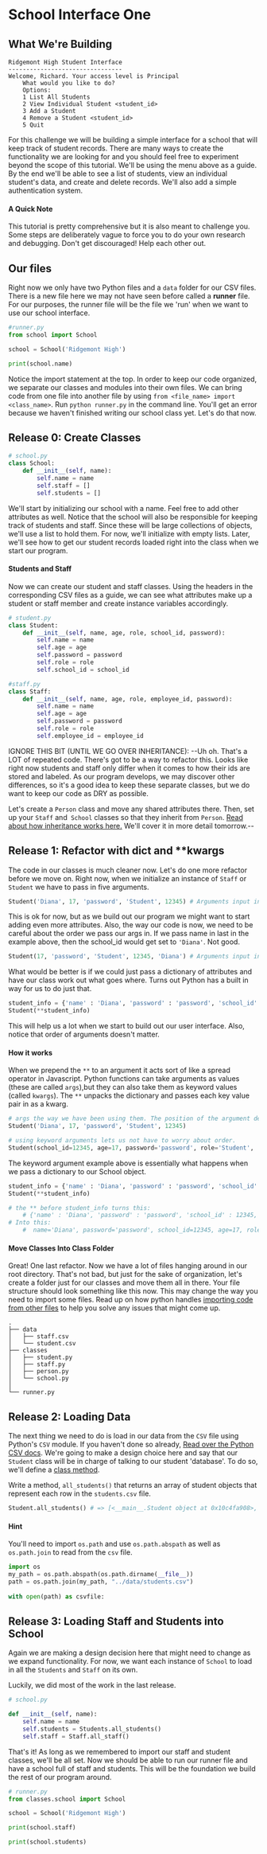 # School Interface One

## What We're Building
```
Ridgemont High Student Interface 
--------------------------------
Welcome, Richard. Your access level is Principal
    What would you like to do?
    Options:
    1 List All Students
    2 View Individual Student <student_id>
    3 Add a Student
    4 Remove a Student <student_id>
    5 Quit
```

For this challenge we will be building a simple interface for a school that will keep track of student records. There are many ways to create the functionality we are looking for and you should feel free to experiment beyond the scope of this tutorial. We'll be using the menu above as a guide. By the end we'll be able to see a list of students, view an individual student's data, and create and delete records. We'll also add a simple authentication system. 

#### A Quick Note
This tutorial is pretty comprehensive but it is also meant to challenge you. Some steps are deliberately vague to force you to do your own research and debugging. Don't get discouraged! Help each other out. 

## Our files 

Right now we only have two Python files and a `data` folder for our CSV files. There is a new file here we may not have seen before called a **runner** file. For our purposes, the runner file will be the file we 'run' when we want to use our school interface. 

```Python 
#runner.py
from school import School  

school = School('Ridgemont High') 

print(school.name)
```
Notice the import statement at the top. In order to keep our code organized, we separate our classes and modules into their own files. We can bring code from one file into another file by using `from <file_name> import <class_name>`. Run `python runner.py` in the command line. You'll get an error because we haven't finished writing our school class yet. Let's do that now. 


## Release 0: Create Classes

```Python
# school.py
class School:
    def __init__(self, name):
        self.name = name
        self.staff = []
        self.students = []
```
We'll start by initializing our school with a name. Feel free to add other attributes as well. Notice that the school will also be responsible for keeping track of students and staff. Since these will be large collections of objects, we'll use a list to hold them. For now, we'll initialize with empty lists. Later, we'll see how to get our student records loaded right into the class when we start our program. 

#### Students and Staff
Now we can create our student and staff classes. Using the headers in the corresponding CSV files as a guide, we can see what attributes make up a student or staff member and create instance variables accordingly. 


```Python 
# student.py
class Student:
    def __init__(self, name, age, role, school_id, password):
        self.name = name 
        self.age = age         
        self.password = password
        self.role = role
        self.school_id = school_id
```
```python
#staff.py
class Staff:
    def __init__(self, name, age, role, employee_id, password):
        self.name = name 
        self.age = age         
        self.password = password
        self.role = role
        self.employee_id = employee_id
```

IGNORE THIS BIT (UNTIL WE GO OVER INHERITANCE): --Uh oh. That's a LOT of repeated code. There's got to be a way to refactor this. Looks like right now students and staff only differ when it comes to how their ids are stored and labeled. As our program develops, we may discover other differences, so it's a good idea to keep these separate classes, but we do want to keep our code as DRY as possible. 

Let's create a `Person` class and move any shared attributes there. Then, set up your `Staff` and` School` classes so that they inherit from `Person`. [Read about how inheritance works here.](https://www.python-course.eu/python3_inheritance.php) We'll cover it in more detail tomorrow.--


## Release 1: Refactor with dict and **kwargs

The code in our classes is much cleaner now. Let's do one more refactor before we move on. Right now, when we initialize an instance of `Staff` or `Student` we have to pass in five arguments.

```Python
Student('Diana', 17, 'password', 'Student', 12345) # Arguments input in the correct order
```
This is ok for now, but as we build out our program we might want to start adding even more attributes. Also, the way our code is now, we need to be careful about the order we pass our args in. If we pass name in last in the example above, then the school_id would get set to `'Diana'`. Not good. 

```Python
Student(17, 'password', 'Student', 12345, 'Diana') # Arguments input in the incorrect order
```

What would be better is if we could just pass a dictionary of attributes and have our class work out what goes where. Turns out Python has a built in way for us to do just that. 

```python 
student_info = {'name' : 'Diana', 'password' : 'password', 'school_id' : 12345, 'age' : 17, 'role' : 'Student'}
Student(**student_info)
```

This will help us a lot when we start to build out our user interface. Also, notice that order of arguments doesn't matter. 

#### How it works 
When we prepend the `**` to an argument it acts sort of like a spread operator in Javascript. Python functions can take arguments as values (these are called `args`),but they can also take them as keyword values (called `kwargs`). The `**` unpacks the dictionary and passes each key value pair in as a kwarg. 

```Python
# args the way we have been using them. The position of the argument determines what variable the value gets assigned to. 
Student('Diana', 17, 'password', 'Student', 12345)

# using keyword arguments lets us not have to worry about order. 
Student(school_id=12345, age=17, password='password', role='Student',  name='Diana')

```

The keyword argument example above is essentially what happens when we pass a dictionary to our School object. 

```Python 
student_info = {'name' : 'Diana', 'password' : 'password', 'school_id' : 12345, 'age' : 17, 'role' : 'Student'}
Student(**student_info)

# the ** before student_info turns this: 
    # {'name' : 'Diana', 'password' : 'password', 'school_id' : 12345, 'age' : 17, 'role' : 'Student'}
# Into this:
    #  name='Diana', password='password', school_id=12345, age=17, role='Student'

```
#### Move Classes Into Class Folder

Great! One last refactor. Now we have a lot of files hanging around in our root directory. That's not bad, but just for the sake of organization, let's create a folder just for our classes and move them all in there. Your file structure should look something like this now. This may change the way you need to import some files. Read up on how python handles [importing code from other files](https://www.blog.pythonlibrary.org/2016/03/01/python-101-all-about-imports/) to help you solve any issues that might come up. 
```
.
├── data                    
│   ├── staff.csv         
│   └── student.csv                
├── classes                  
│   ├── student.py         
│   ├── staff.py         
│   ├── person.py         
│   └── school.py 
│               
└── runner.py 
```

## Release 2: Loading Data
The next thing we need to do is load in our data from the `CSV` file using Python's `CSV` module. If you haven't done so already, [Read over the Python CSV docs](https://docs.python.org/3/library/csv.html). 
We're going to make a design choice here and say that our `Student` class will be in charge of talking to our student 'database'. To do so, we'll define a [class method](https://realpython.com/instance-class-and-static-methods-demystified/#static-methods). 

Write a method, `all_students()` that returns an array of student objects that represent each row in the `students.csv` file. 

```Python
Student.all_students() # => [<__main__.Student object at 0x10c4fa908>, <__main__.Student object at 0x10c4faa58>, <__main__.Student object at 0x10c4faba8>, <__main__.Student object at 0x10c4facf8>, <__main__.Student object at 0x10c4fae48>, <__main__.Student object at 0x10c4faf98>]
```
#### Hint 
You'll need to import `os.path` and use `os.path.abspath` as well as `os.path.join` to read from the `csv` file. 

```Python
import os
my_path = os.path.abspath(os.path.dirname(__file__))
path = os.path.join(my_path, "../data/students.csv")
    
with open(path) as csvfile:

```

## Release 3: Loading Staff and Students into School
Again we are making a design decision here that might need to change as we expand functionality. For now, we want each instance of `School` to load in all the `Students` and `Staff` on its own. 

Luckily, we did most of the work in the last release. 

```Python
# school.py

def __init__(self, name):
    self.name = name   
    self.students = Students.all_students() 
    self.staff = Staff.all_staff()
```
That's it! As long as we remembered to import our staff and student classes, we'll be all set. Now we should be able to run our runner file and have a school full of staff and students. This will be the foundation we build the rest of our program around. 

```Python 
# runner.py 
from classes.school import School 

school = School('Ridgemont High') 

print(school.staff) 

print(school.students)
```


